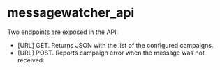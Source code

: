 # messagewatcher_api

Two endpoints are exposed in the API:
- [URL] GET. Returns JSON with the list of the configured campaigns.
- [URL] POST. Reports campaign error when the message was not received.

